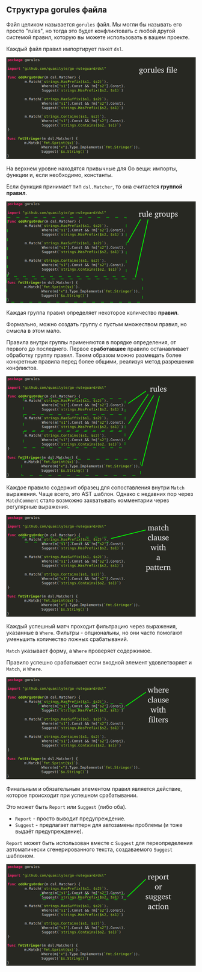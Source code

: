 ## Структура gorules файла

Файл целиком называется `gorules` файл. Мы могли бы называть его просто "rules",
но тогда это будет конфликтовать с любой другой системой правил, которую вы можете использовать в вашем проекте.

Каждый файл правил импортирует пакет `dsl`.

![](/notes/images/gorules1.png)

На верхнем уровне находятся привычные для Go вещи: импорты, функции и, если необходимо, константы.

Если функция принимает тип `dsl.Matcher`, то она считается **группой правил**.

![](/notes/images/gorules2.png)

Каждая группа правил определяет некоторое количество **правил**.

Формально, можно создать группу с пустым множеством правил, но смысла в этом мало.

Правила внутри группы применяются в порядке определения, от первого до последнего.
Первое **сработавшее** правило останавливает обработку группу правил.
Таким образом можно размещать более конкретные правила перед более общими,
реализуя метод разрешения конфликтов.

![](/notes/images/gorules3.png)

Каждое правило содержит образец для сопоставления внутри `Match` выражения.
Чаще всего, это AST шаблон. Однако с недавних пор через `MatchComment` стало возможно
захватывать комментарии через регулярные выражения.

![](/notes/images/gorules4.png)

Каждый успешный матч проходит фильтрацию через выражения, указанные в `Where`.
Фильтры - опциональны, но они часто помогают уменьшить количество ложных срабатываний.

`Match` указывает форму, а `Where` проверяет содержимое.

Правило успешно срабатывает если входной элемент удовлетворяет и `Match`, и `Where`.

![](/notes/images/gorules5.png)

Финальным и обязательным элементом правил является действие, которое происходит при
успешном срабатывании.

Это может быть `Report` или `Suggest` (либо оба).

* `Report` - просто выводит предупреждение.
* `Suggest` - предлагает паттерн для автозамены проблемы (и тоже выдаёт предупреждение).

`Report` может быть использован вместе с `Suggest` для переопределения автоматически сгенерированного
текста, создаваемого `Suggest` шаблоном.

![](/notes/images/gorules6.png)
